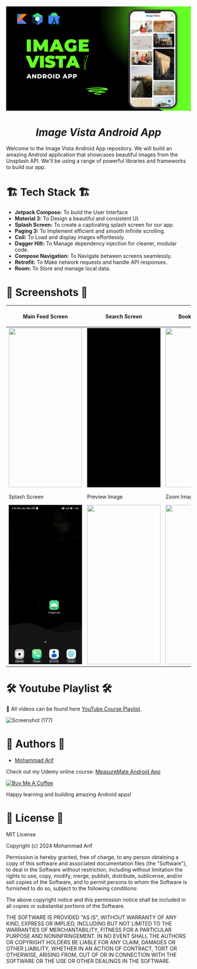 
![0](./readme-assets/0.png)
<h1 align = "center">
<b><i>Image Vista Android App</i></b>
</h1>

Welcome to the Image Vista Android App repository. We will build an amazing Android application that showcases beautiful images from the Unsplash API. We'll be using a range of powerful libraries and frameworks to build our app.

# :building_construction: Tech Stack :building_construction:

- **Jetpack Compose:** To build the User Interface
- **Material 3:** To Design a beautiful and consistent UI.
- **Splash Screen:** To create a captivating splash screen for our app.
- **Paging 3:** To Implement efficient and smooth infinite scrolling.
- **Coil:** To Load and display images effortlessly.
- **Dagger Hilt:** To Manage dependency injection for cleaner, modular code.
- **Compose Navigation:** To Navigate between screens seamlessly.
- **Retrofit:** To Make network requests and handle API responses.
- **Room:** To Store and manage local data.

# :camera_flash: **Screenshots** :camera_flash:

| Main Feed Screen                  | Search Screen                     | Bookmarks Screen                  | Profile Screen (WebView)          |
|-----------------------------------|-----------------------------------|-----------------------------------|-----------------------------------|
| <img width="200" height="434" src="./readme-assets/2.gif">          | <img width="200" height="434" src="./readme-assets/7.gif">          | <img width="200" height="434" src="./readme-assets/8.gif"> | <img width="200" height="434" src="./readme-assets/6.gif"> | 
| Splash Screen                  | Preview Image                     | Zoom Image                  | Download Image          |
| <img width="200" height="434" src="./readme-assets/1.gif">          | <img width="200" height="434" src="./readme-assets/3.gif">          | <img width="200" height="434" src="./readme-assets/4.gif"> | <img width="200" height="434" src="./readme-assets/5.gif"> | 

# :hammer_and_wrench: Youtube Playlist :hammer_and_wrench:

🎥 All videos can be found here [YouTube Course Playlist](https://youtube.com/playlist?list=PL1b73-6UjePBns1mFhHNhZvIUXEFNdd8c&si=1xu29HdLqcZJ_RW-).

![Screenshot (177)](https://github.com/CodeInKotLang/ImageVista/assets/110901093/4dbd8638-5464-4bd6-9a1d-54e104da6d13)


# :memo: Authors :memo:
- [Mohammad Arif](https://github.com/CodeInKotLang)

Check out my Udemy online course: [MeasureMate Android App](https://www.udemy.com/course/measuremate/?referralCode=B3DE352F96BC3C3E9E80)


<a href="https://ko-fi.com/mohammadarif" target="_blank"><img src="https://www.buymeacoffee.com/assets/img/custom_images/orange_img.png" alt="Buy Me A Coffee" style="height: 41px !important;width: 174px !important;box-shadow: 0px 3px 2px 0px rgba(190, 190, 190, 0.5) !important;-webkit-box-shadow: 0px 3px 2px 0px rgba(190, 190, 190, 0.5) !important;" ></a>


Happy learning and building amazing Android apps!

# :scroll: License :scroll:

MIT License

Copyright (c) 2024 Mohammad Arif

Permission is hereby granted, free of charge, to any person obtaining a copy
of this software and associated documentation files (the "Software"), to deal
in the Software without restriction, including without limitation the rights
to use, copy, modify, merge, publish, distribute, sublicense, and/or sell
copies of the Software, and to permit persons to whom the Software is
furnished to do so, subject to the following conditions:

The above copyright notice and this permission notice shall be included in all
copies or substantial portions of the Software.

THE SOFTWARE IS PROVIDED "AS IS", WITHOUT WARRANTY OF ANY KIND, EXPRESS OR
IMPLIED, INCLUDING BUT NOT LIMITED TO THE WARRANTIES OF MERCHANTABILITY,
FITNESS FOR A PARTICULAR PURPOSE AND NONINFRINGEMENT. IN NO EVENT SHALL THE
AUTHORS OR COPYRIGHT HOLDERS BE LIABLE FOR ANY CLAIM, DAMAGES OR OTHER
LIABILITY, WHETHER IN AN ACTION OF CONTRACT, TORT OR OTHERWISE, ARISING FROM,
OUT OF OR IN CONNECTION WITH THE SOFTWARE OR THE USE OR OTHER DEALINGS IN THE
SOFTWARE.
